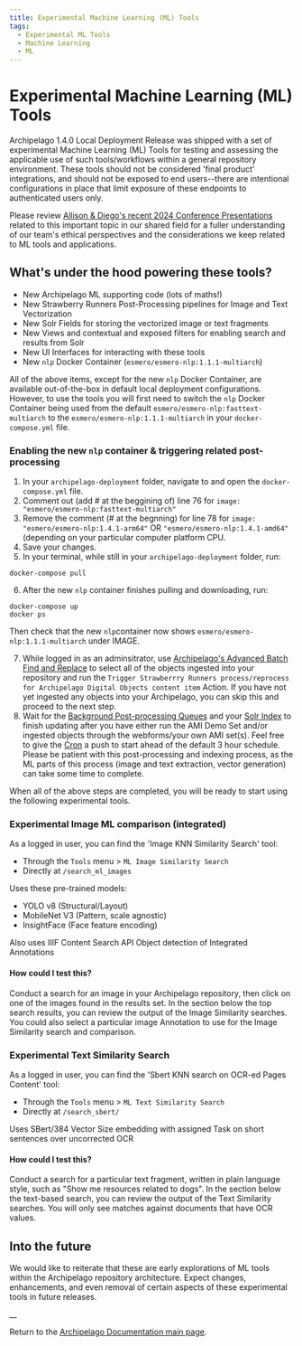 ```yaml
---
title: Experimental Machine Learning (ML) Tools
tags:
  - Experimental ML Tools
  - Machine Learning
  - ML
---
```


# Experimental Machine Learning (ML) Tools

Archipelago 1.4.0 Local Deployment Release was shipped with a set of experimental Machine Learning (ML) Tools for testing and assessing the applicable use of such tools/workflows within a general repository environment. These tools should not be considered 'final product' integrations, and should not be exposed to end users--there are intentional configurations in place that limit exposure of these endpoints to authenticated users only.

Please review [Allison & Diego's recent 2024 Conference Presentations](presentations_events/#2024) related to this important topic in our shared field for a fuller understanding of our team's ethical perspectives and the considerations we keep related to ML tools and applications.

## What's under the hood powering these tools?

- New Archipelago ML supporting code (lots of maths!)
- New Strawberry Runners Post-Processing pipelines for Image and Text Vectorization
- New Solr Fields for storing the vectorized image or text fragments
- New Views and contextual and exposed filters for enabling search and results from Solr
- New UI Interfaces for interacting with these tools
- New `nlp` Docker Container (`esmero/esmero-nlp:1.1.1-multiarch`)

All of the above items, except for the new `nlp` Docker Container, are available out-of-the-box in default local deployment configurations. However, to use the tools you will first need to switch the `nlp` Docker Container being used from the default `esmero/esmero-nlp:fasttext-multiarch` to the `esmero/esmero-nlp:1.1.1-multiarch` in your `docker-compose.yml` file.

### Enabling the new `nlp` container & triggering related post-processing

1. In your `archipelago-deployment` folder, navigate to and open the `docker-compose.yml` file.
2. Comment out (add # at the beggining of) line 76 for `image: "esmero/esmero-nlp:fasttext-multiarch"`
3. Remove the comment (# at the begnning) for line 78 for `image: "esmero/esmero-nlp:1.4.1-arm64"` OR `"esmero/esmero-nlp:1.4.1-amd64"` (depending on your particular computer platform CPU.
4. Save your changes.
5. In your terminal, while still in your `archipelago-deployment` folder, run:
```shell
docker-compose pull
```

6. After the new `nlp` container finishes pulling and downloading, run:
```shell
docker-compose up
docker ps
```
Then check that the new `nlp`container now shows `esmero/esmero-nlp:1.1.1-multiarch` under IMAGE.

7. While logged in as an adminsitrator, use [Archipelago's Advanced Batch Find and Replace](find_and_replace.md#available-actions) to select all of the objects ingested into your repository and run the `Trigger Strawberrry Runners process/reprocess for Archipelago Digital Objects content item` Action. If you have not yet ingested any objects into your Archipelago, you can skip this and proceed to the next step. 
8. Wait for the [Background Post-processing Queues](http://localhost:8001/admin/config/system/queue-ui) and your [Solr Index](http://localhost:8001/admin/config/search/search-api/index/default_solr_index) to finish updating after you have either run the AMI Demo Set and/or ingested objects through the webforms/your own AMI set(s). Feel free to give the [Cron](http://localhost:8001/admin/config/system/cron) a push to start ahead of the default 3 hour schedule. Please be patient with this post-processing and indexing process, as the ML parts of this process (image and text extraction, vector generation) can take some time to complete.

When all of the above steps are completed, you will be ready to start using the following experimental tools.

### Experimental Image ML comparison (integrated)

As a logged in user, you can find the 'Image KNN Similarity Search' tool:

- Through the `Tools` menu > `ML Image Similarity Search`
- Directly at `/search_ml_images` 

Uses these pre-trained models:

- YOLO v8 (Structural/Layout)
- MobileNet V3 (Pattern, scale agnostic)
- InsightFace (Face feature encoding)

Also uses IIIF Content Search API Object detection of Integrated Annotations

#### How could I test this?

Conduct a search for an image in your Archipelago repository, then click on one of the images found in the results set. In the section below the top search results, you can review the output of the Image Similarity searches. You could also select a particular image Annotation to use for the Image Similarity search and comparison.

### Experimental Text Similarity Search 

As a logged in user, you can find the 'Sbert KNN search on OCR-ed Pages Content' tool:

- Through the `Tools` menu > `ML Text Similarity Search`
- Directly at `/search_sbert/` 

Uses SBert/384 Vector Size embedding with assigned Task on short sentences over uncorrected OCR

#### How could I test this?

Conduct a search for a particular text fragment, written in plain language style, such as "Show me resources related to dogs". In the section below the text-based search, you can review the output of the Text Similarity searches. You will only see matches against documents that have OCR values.

## Into the future

We would like to reiterate that these are early explorations of ML tools within the Archipelago repository architecture. Expect changes, enhancements, and even removal of certain aspects of these experimental tools in future releases. 

__

Return to the [Archipelago Documentation main page](index.md).
